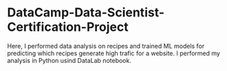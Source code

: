 # DataCamp-Data-Scientist-Certification-Project
Here, I performed data analysis on recipes and trained ML models for predicting which recipes generate high trafic for a website. I
performed my analysis in Python usind DataLab notebook.
